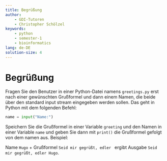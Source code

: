 ```yaml
---
title: Begrüßung
author:
    - GDI-Tutoren
    - Christopher Schölzel
keywords:
    - python
    - semester-1
    - bioinformatics
lang: de-DE
solution-size: 4
---
```


# Begrüßung

Fragen Sie den Benutzer in einer Python-Datei namens `greetings.py` erst nach einer gewünschten Grußformel und dann einem Namen, die beide über den standard input stream eingegeben werden sollen.
Das geht in Python mit dem folgenden Befehl:

```python
name = input("Name:")
```

Speichern Sie die Grußformel in einer Variable `greeting` und den Namen in einer Variable `name` und geben Sie dann mit `print()` die Grußformel gefolgt von dem namen aus. Beispiel:

Name `Hugo` + Grußformel `Seid mir gegrüßt, edler ` ergibt Ausgabe `Seid mir gegrüßt, edler Hugo`.